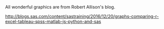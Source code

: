 All wonderful graphics are from Robert Allison's blog.

<http://blogs.sas.com/content/sastraining/2016/12/20/graphs-comparing-r-excel-tableau-spss-matlab-js-python-and-sas>
